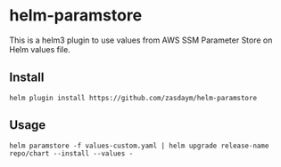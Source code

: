 # helm-paramstore

This is a helm3 plugin to use values from AWS SSM Parameter Store on Helm values file.

## Install

```
helm plugin install https://github.com/zasdaym/helm-paramstore
```

## Usage

```
helm paramstore -f values-custom.yaml | helm upgrade release-name repo/chart --install --values -
```
